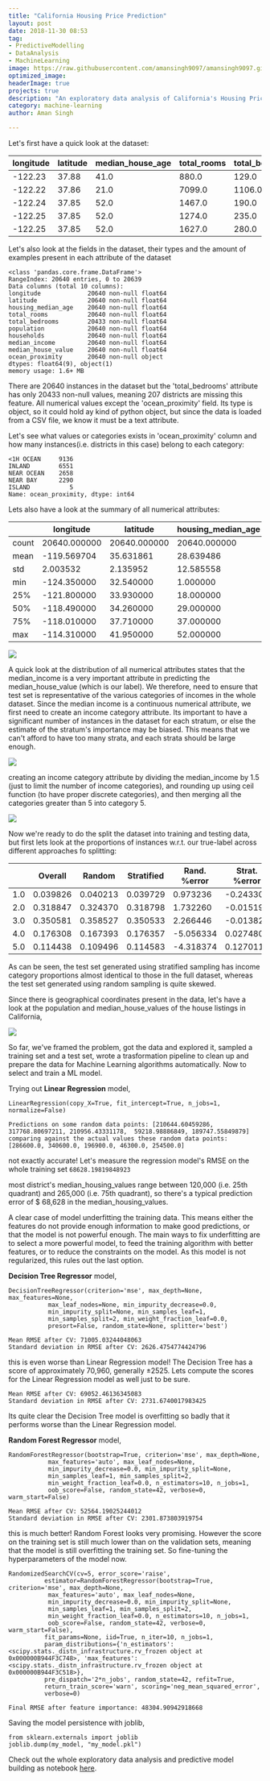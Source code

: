 ```yaml
---
title: "California Housing Price Prediction"
layout: post
date: 2018-11-30 08:53
tag:
- PredictiveModelling
- DataAnalysis
- MachineLearning
image: https://raw.githubusercontent.com/amansingh9097/amansingh9097.github.io/master/assets/img/uploads/california-housing-price/california-housing-price.png
optimized_image:
headerImage: true
projects: true
description: "An exploratory data analysis of California's Housing Prices and followed by a predictive model to predict the house prices provided the right attributes of the house."
category: machine-learning
author: Aman Singh

---
```


Let's first have a quick look at the dataset:

| longitude | latitude | median_house_age | total_rooms | total_bedrooms | population | households | median_income | median_house_value | ocean_proximity |
| --- | --- | --- | --- | --- | --- | --- | --- | --- | --- |
|-122.23	| 37.88	| 41.0	| 880.0	| 129.0	| 322.0	| 126.0	| 8.3252	| 452600.0	| NEAR BAY |
|-122.22	| 37.86	| 21.0	| 7099.0 | 1106.0	| 2401.0	| 1138.0	| 8.3014	| 358500.0	| NEAR BAY |
|-122.24	| 37.85	| 52.0	| 1467.0	| 190.0	| 496.0	| 177.0	| 7.2574	| 352100.0	| NEAR BAY |
|-122.25	| 37.85	| 52.0	| 1274.0	| 235.0	| 558.0	| 219.0	| 5.6431	| 341300.0	| NEAR BAY |
|-122.25	| 37.85	| 52.0	| 1627.0	| 280.0	| 565.0	| 259.0	| 3.8462	| 342200.0	|NEAR BAY |

Let's also look at the fields in the dataset, their types and the amount of examples present in each attribute of the dataset
```
<class 'pandas.core.frame.DataFrame'>
RangeIndex: 20640 entries, 0 to 20639
Data columns (total 10 columns):
longitude             20640 non-null float64
latitude              20640 non-null float64
housing_median_age    20640 non-null float64
total_rooms           20640 non-null float64
total_bedrooms        20433 non-null float64
population            20640 non-null float64
households            20640 non-null float64
median_income         20640 non-null float64
median_house_value    20640 non-null float64
ocean_proximity       20640 non-null object
dtypes: float64(9), object(1)
memory usage: 1.6+ MB
```
There are 20640 instances in the dataset but the 'total_bedrooms' attribute has only 20433 non-null values, meaning 207 districts are missing this feature. All numerical values except the 'ocean_proximity' field. Its type is object, so it could hold ay kind of python object, but since the data is loaded from a CSV file, we know it must be a text attribute.

Let's see what values or categories exists in 'ocean_proximity' column and how many instances(i.e. districts in this case) belong to each category:
```
<1H OCEAN     9136
INLAND        6551
NEAR OCEAN    2658
NEAR BAY      2290
ISLAND           5
Name: ocean_proximity, dtype: int64
```
Lets also have a look at the summary of all numerical attributes:

|     | longitude | latitude | housing_median_age | total_rooms | total_bedrooms | population | households | median_income | median_house_value |
| --- | --- | --- | --- | --- | --- | --- | --- | --- | --- |
|count	|20640.000000	|20640.000000	|20640.000000	|20640.000000	|20433.000000	|20640.000000	|20640.000000	|20640.000000	|20640.000000|
|mean	|-119.569704	|35.631861	|28.639486	|2635.763081	|537.870553	|1425.476744	|499.539680	|3.870671	|206855.816909|
|std	|2.003532	|2.135952	|12.585558	|2181.615252	|421.385070	|1132.462122	|382.329753	|1.899822	|115395.615874|
|min	|-124.350000	|32.540000	|1.000000	|2.000000	|1.000000	|3.000000	|1.000000	|0.499900	|14999.000000|
|25%	|-121.800000	|33.930000	|18.000000	|1447.750000	|296.000000	|787.000000	|280.000000	|2.563400	|119600.000000|
|50%	|-118.490000	|34.260000	|29.000000	|2127.000000	|435.000000	|1166.000000	|409.000000	|3.534800	|179700.000000|
|75%	|-118.010000	|37.710000	|37.000000	|3148.000000	|647.000000	|1725.000000	|605.000000	|4.743250	|264725.000000|
|max	|-114.310000	|41.950000	|52.000000	|39320.000000	|6445.000000	|35682.000000	|6082.000000	|15.000100	|500001.000000|

<img src="https://raw.githubusercontent.com/amansingh9097/amansingh9097.github.io/master/assets/img/uploads/california-housing-price/housing_histogram.PNG">

A quick look at the distribution of all numerical attributes states that the median_income is a very important attribute in predicting the median_house_value (which is our label). We therefore, need to ensure that test set is representative of the various categories of incomes in the whole dataset. Since the median income is a continuous numerical attribute, we first need to create an income category attribute. Its important to have a significant number of instances in the dataset for each stratum, or else the estimate of the stratum's importance may be biased. This means that we can't afford to have too many strata, and each strata should be large enough.

<img src="https://raw.githubusercontent.com/amansingh9097/amansingh9097.github.io/master/assets/img/uploads/california-housing-price/median_income.PNG">

creating an income category attribute by dividing the median_income by 1.5 (just to limit the number of income categories), and rounding up using ceil function (to have proper discrete categories), and then merging all the categories greater than 5 into category 5.

<img src="https://raw.githubusercontent.com/amansingh9097/amansingh9097.github.io/master/assets/img/uploads/california-housing-price/median_income_2.PNG">

Now we're ready to do the split the dataset into training and testing data, but first lets look at the proportions of instances w.r.t. our true-label across different approaches fo splitting:

|	|Overall	|Random	|Stratified	|Rand. %error	|Strat. %error|
| --- | --- | --- | --- | --- | --- |
|1.0	|0.039826	|0.040213	|0.039729	|0.973236	|-0.243309|
|2.0	|0.318847	|0.324370	|0.318798	|1.732260	|-0.015195|
|3.0	|0.350581	|0.358527	|0.350533	|2.266446	|-0.013820|
|4.0	|0.176308	|0.167393	|0.176357	|-5.056334	|0.027480|
|5.0	|0.114438	|0.109496	|0.114583	|-4.318374	|0.127011|

As can be seen, the test set generated using stratified sampling has income category proportions almost identical to those in the full dataset, whereas the test set generated using random sampling is quite skewed.

Since there is geographical coordinates present in the data, let's have a look at the population and median_house_values of the house listings in California,

<img src="https://raw.githubusercontent.com/amansingh9097/California-housing-price-prediction/master/california-house-price-trends.PNG">

So far, we've framed the problem, got the data and explored it, sampled a training set and a test set, wrote a trasformation pipeline to clean up and prepare the data for Machine Learning algorithms automatically. Now to select and train a ML model.

Trying out **Linear Regression** model,
```
LinearRegression(copy_X=True, fit_intercept=True, n_jobs=1, normalize=False)

Predictions on some random data points: [210644.60459286, 317768.80697211, 210956.43331178,  59218.98886849, 189747.55849879]
comparing against the actual values these random data points: [286600.0, 340600.0, 196900.0, 46300.0, 254500.0]
```
not exactly accurate! Let's measure the regression model's RMSE on the whole training set `68628.19819848923`

most district's median_housing_values range between 120,000 (i.e. 25th quadrant) and 265,000 (i.e. 75th quadrant), so there's a typical prediction error of $ 68,628 in the median_housing_values.

A clear case of model underfitting the training data. This means either the features do not provide enough information to make good predictions, or that the model is not powerful enough. The main ways to fix underfitting are to select a more powerful model, to feed the training algorithm with better features, or to reduce the constraints on the model. As this model is not regularized, this rules out the last option.

**Decision Tree Regressor** model,
```
DecisionTreeRegressor(criterion='mse', max_depth=None, max_features=None,
           max_leaf_nodes=None, min_impurity_decrease=0.0,
           min_impurity_split=None, min_samples_leaf=1,
           min_samples_split=2, min_weight_fraction_leaf=0.0,
           presort=False, random_state=None, splitter='best')
           
Mean RMSE after CV: 71005.03244048063
Standard deviation in RMSE after CV: 2626.4754774424796
```
this is even worse than Linear Regression model! The Decision Tree has a score of approximately 70,960, generally ±2525. Lets compute the scores for the Linear Regression model as well just to be sure.
```
Mean RMSE after CV: 69052.46136345083
Standard deviation in RMSE after CV: 2731.6740017983425
```
Its quite clear the Decision Tree model is overfitting so badly that it performs worse than the Linear Regression model.

**Random Forest Regressor** model,
```
RandomForestRegressor(bootstrap=True, criterion='mse', max_depth=None,
           max_features='auto', max_leaf_nodes=None,
           min_impurity_decrease=0.0, min_impurity_split=None,
           min_samples_leaf=1, min_samples_split=2,
           min_weight_fraction_leaf=0.0, n_estimators=10, n_jobs=1,
           oob_score=False, random_state=42, verbose=0, warm_start=False)
           
Mean RMSE after CV: 52564.19025244012
Standard deviation in RMSE after CV: 2301.873803919754
```
this is much better! Random Forest looks very promising. However the score on the training set is still much lower than on the validation sets, meaning that the model is still overfitting the training set. So fine-tuning the hyperparameters of the model now.
```
RandomizedSearchCV(cv=5, error_score='raise',
          estimator=RandomForestRegressor(bootstrap=True, criterion='mse', max_depth=None,
           max_features='auto', max_leaf_nodes=None,
           min_impurity_decrease=0.0, min_impurity_split=None,
           min_samples_leaf=1, min_samples_split=2,
           min_weight_fraction_leaf=0.0, n_estimators=10, n_jobs=1,
           oob_score=False, random_state=42, verbose=0, warm_start=False),
          fit_params=None, iid=True, n_iter=10, n_jobs=1,
          param_distributions={'n_estimators': <scipy.stats._distn_infrastructure.rv_frozen object at 0x000000B944F3C748>, 'max_features': <scipy.stats._distn_infrastructure.rv_frozen object at 0x000000B944F3C518>},
          pre_dispatch='2*n_jobs', random_state=42, refit=True,
          return_train_score='warn', scoring='neg_mean_squared_error',
          verbose=0)

Final RMSE after feature importance: 48304.90942918668
```
Saving the model persistence with joblib,
```
from sklearn.externals import joblib
joblib.dump(my_model, "my_model.pkl")
```

Check out the whole exploratory data analysis and predictive model building as notebook [here](https://nbviewer.jupyter.org/github/amansingh9097/California-housing-price-prediction/blob/master/California%20Housing%20Price_detailed_description.ipynb).
